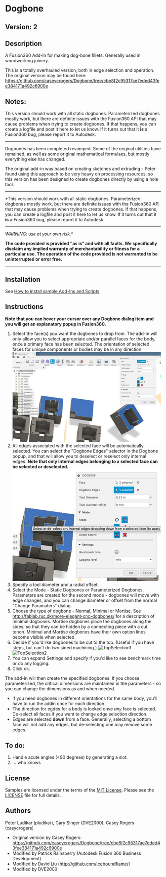 Dogbone
===

## Version: 2

## Description

A Fusion360 Add-In for making dog-bone fillets. Generally used in woodworking joinery.

This is a totally overhauled version, both in edge selection and operation. The original version may be found here: https://github.com/caseycrogers/Dogbone/tree/cbe8f2c95317ae7eded43fee384171a492c6900e

## Notes:

This version should work with all static dogbones. Parameterized dogbones mostly work, but there are definite issues with the Fusion360 API that may cause problems when trying to create dogbones. If that happens, you can create a logfile and post it here to let us know. If it turns out that it **is** a Fusion360 bug, please report it to Autodesk.

---

Dogbones has been completed revamped. Some of the original utilities have remained, as well as some original mathematical formulaes, but mostly everything else has changed.

The original add-in was based on creating sketches and extruding - Peter found using this approach to be very heavy on processing resources, so this version has been designed to create dogbones directly by using a hole tool.

---

*This version should work with all static dogbones. Parameterized dogbones mostly work, but there are definite issues with the Fusion360 API that may cause problems when trying to create dogbones. If that happens, you can create a logfile and post it here to let us know. If it turns out that it **is** a Fusion360 bug, please report it to Autodesk.

---

*WARNING: use at your own risk.**

**The code provided is provided "as is" and with all faults. We specifically disclaim any implied warranty of merchantability or fitness for a particular use. The operation of the code provided is not warranted to be uninterrupted or error free.**

---

## Installation

See [How to install sample Add-Ins and Scripts](https://rawgit.com/AutodeskFusion360/AutodeskFusion360.github.io/master/Installation.html)

## Instructions
**Note that you can hover your cursor over any Dogbone dialog item and you will get an explanatory popup in Fusion360.**

1. Select the face(s) you want the dogbones to drop from. The add-in will only allow you to select appropriate and/or parallel faces for the body, once a primary face has been selected. The orientation of selected faces for unique components or bodies may be in any direction
   ![FaceSelection](./Resources/face_selection.jpg)
2. All edges associated with the selected face will be automatically selected. You can select the "Dogbone Edges" selector in the Dogbone popup, and that will allow you to deselect or reselect only internal edges. **Note that only internal edges belonging to a selected face can be selected or deselected.**
   ![EdgeSelection](./Resources/edge_selection.jpg)
3. Specify a tool diameter and a radial offset.
4. Select the Mode - Static Dogbones or Parameterized Dogbones. Parameters are created for the second mode - dogbones will move with edge changes, and you can change diameter or offset from the normal "Change Paramaters" dialog.
5. Choose the type of dogbone - Normal, Minimal or Mortise. See http://fablab.ruc.dk/more-elegant-cnc-dogbones/ for a description of minimal dogbones. Mortise dogbones place the dogbones along the sides, so that they can be hidden by a connecting piece with a cut tenon. Minimal and Mortise dogbones have their own option lines become visible when selected.
6. Decide if you'd like dogbones to be cut to the top. (Useful if you have steps, but can't do two sided machining.)
   ![TopSelection1](./Resources/top_selection1.jpg) ![TopSelection2](./Resources/top_selection2.jpg)
7. You can expand Settings and specify if you'd like to see benchmark time or do any logging. 
8. Click ok.

The add-in will then create the specified dogbones. If you choose parameterized, the critical dimensions are maintained in the parameters - so you can change the dimensions as and when needed.

* If you need dogbones in different orientations for the same body, you'll have to run the addin once for each direction.
* The direction for egdes for a body is locked onve *any* face is selected. De-select all faces if you want to change edge selection direction.
* Edges are selected **down** from a face. Generally, selecting a bottom face will not add any edges, but de-selecting one may remove some edges.

## To do:
1. Handle acute angles (<90 degrees) by generating a slot.
3. ... who knows

## License

Samples are licensed under the terms of the [MIT License](http://opensource.org/licenses/MIT). Please see the [LICENSE](LICENSE) file for full details.

## Authors
Peter Ludikar (pludikar), Gary Singer (DVE2000), Casey Rogers (casycrogers)
- Original version by Casey Rogers: https://github.com/caseycrogers/Dogbone/tree/cbe8f2c95317ae7eded43fee384171a492c6900e
- Modified by Patrick Rainsberry (Autodesk Fusion 360 Business Development)
- Modified by David Liu (http://github.com/iceboundflame/)
- Modified by DVE2000
